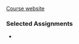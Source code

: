 [Course website](https://pdos.csail.mit.edu/6.828/2021/schedule.html)

### Selected Assignments 
- 
